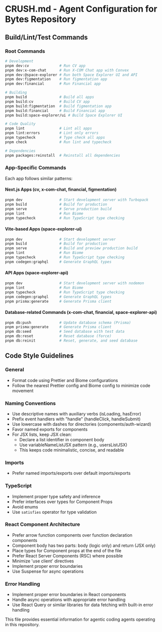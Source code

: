 # CRUSH.md - Agent Configuration for Bytes Repository

## Build/Lint/Test Commands

### Root Commands
```bash
# Development
pnpm dev:cv              # Run CV app
pnpm dev:x-com-chat      # Run X-COM Chat app with Convex
pnpm dev:@space-explorer # Run both Space Explorer UI and API
pnpm dev:figmentation    # Run figmentation app
pnpm dev:financial       # Run Financial app

# Building
pnpm build               # Build all apps
pnpm build:cv            # Build CV app
pnpm build:figmentation  # Build figmentation app
pnpm build:financial     # Build Financial app
pnpm build:space-explorer/ui # Build Space Explorer UI

# Code Quality
pnpm lint                # Lint all apps
pnpm lint:errors         # Lint only errors
pnpm typecheck           # Type check all apps
pnpm check               # Run lint and typecheck

# Dependencies
pnpm packages:reinstall  # Reinstall all dependencies
```

### App-Specific Commands
Each app follows similar patterns:

#### Next.js Apps (cv, x-com-chat, financial, figmentation)
```bash
pnpm dev                 # Start development server with Turbopack
pnpm build               # Build for production
pnpm serve               # Serve production build
pnpm lint                # Run Biome
pnpm typecheck           # Run TypeScript type checking
```

#### Vite-based Apps (space-explorer-ui)
```bash
pnpm dev                 # Start development server
pnpm build               # Build for production
pnpm serve               # Build and preview production build
pnpm lint                # Run Biome
pnpm typecheck           # Run TypeScript type checking
pnpm codegen:graphql     # Generate GraphQL types
```

#### API Apps (space-explorer-api)
```bash
pnpm dev                 # Start development server with nodemon
pnpm lint                # Run Biome
pnpm typecheck           # Run TypeScript type checking
pnpm codegen:graphql     # Generate GraphQL types
pnpm prisma:generate     # Generate Prisma client
```

#### Database-related Commands (x-com-chat, financial, space-explorer-api)
```bash
pnpm db:push             # Update database schema (Prisma)
pnpm prisma:generate     # Generate Prisma client
pnpm db:seed             # Seed database with test data
pnpm db:reset            # Reset database (force)
pnpm db:reinit           # Reset, generate, and seed database
```

## Code Style Guidelines

### General
- Format code using Prettier and Biome configurations
- Follow the nearest Prettier config and Biome config to minimize code movement

### Naming Conventions
- Use descriptive names with auxiliary verbs (isLoading, hasError)
- Prefix event handlers with "handle" (handleClick, handleSubmit)
- Use lowercase with dashes for directories (components/auth-wizard)
- Favor named exports for components
- For JSX lists, keep JSX clean:
  - Declare a list identifier in component body
  - Use variableNameListJSX pattern (e.g., usersListJSX)
  - This keeps code minimalistic, concise, and readable

### Imports
- Prefer named imports/exports over default imports/exports

### TypeScript
- Implement proper type safety and inference
- Prefer interfaces over types for Component Props
- Avoid enums
- Use `satisfies` operator for type validation

### React Component Architecture
- Prefer arrow function components over function declaration components
- Component body has two parts: body (logic only) and return (JSX only)
- Place types for Component props at the end of the file
- Prefer React Server Components (RSC) where possible
- Minimize 'use client' directives
- Implement proper error boundaries
- Use Suspense for async operations

### Error Handling
- Implement proper error boundaries in React components
- Handle async operations with appropriate error handling
- Use React Query or similar libraries for data fetching with built-in error handling

This file provides essential information for agentic coding agents operating in this repository.